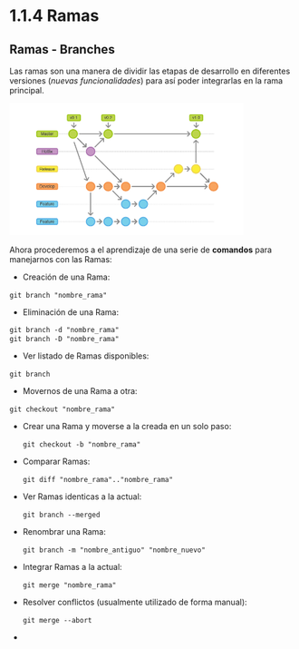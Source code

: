 # **1.1.4 Ramas**
## **Ramas - Branches**
Las ramas son una manera de dividir las etapas de desarrollo en diferentes versiones (_nuevas funcionalidades_) para así poder integrarlas en la rama principal.

![](https://github.com/XescoC/IS-28/raw/i72ruvea/images/ramas.PNG)

Ahora procederemos a el aprendizaje de una serie de **comandos** para manejarnos con las Ramas:


 * Creación de una Rama:

 `git branch "nombre_rama"`


 * Eliminación de una Rama:

 ```Shell
 git branch -d "nombre_rama"
 git branch -D "nombre_rama"
 ```

 * Ver listado de Ramas disponibles:

  `git branch`


*  Movernos de una Rama a otra:

  `git checkout "nombre_rama"`


* Crear una Rama y moverse a la creada en un solo paso:

  `git checkout -b "nombre_rama"`


* Comparar Ramas:

  `git diff "nombre_rama".."nombre_rama"`


* Ver Ramas identicas a la actual:

  `git branch --merged`


* Renombrar una Rama:

  `git branch -m "nombre_antiguo" "nombre_nuevo"`


* Integrar Ramas a la actual:

  `git merge "nombre_rama"`


* Resolver conflictos (usualmente utilizado de forma manual):

  `git merge --abort`


*
